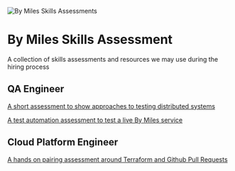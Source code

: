 ![By Miles Skills Assessments](https://images.bymiles.co.uk/images-by-miles/by-miles-logo-clear-350x160.png)

# By Miles Skills Assessment
A collection of skills assessments and resources we may use during the hiring process

## QA Engineer

[A short assessment to show approaches to testing distributed systems](qa-engineer-approach.md)

[A test automation assessment to test a live By Miles service](qa-engineer-ui-automation.md)

## Cloud Platform Engineer

[A hands on pairing assessment around Terraform and Github Pull Requests](cloud-platform-engineer-iac.md)
